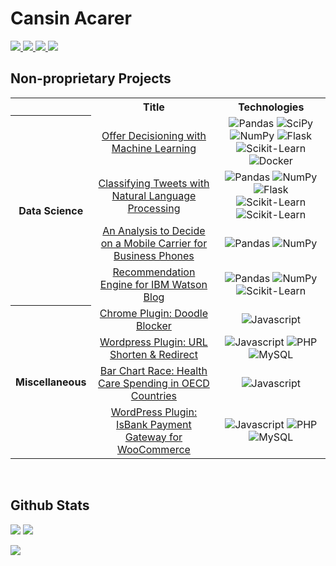<!--
    Shields: https://shields.io/
    Icons:   https://simpleicons.org/
-->

# Cansin Acarer

<a href="https://cacarer.com">
<img src="https://img.shields.io/badge/Website-cacarer.com-red?style=flat-square">
</a>
<a href="https://www.linkedin.com/in/cansinacarer/">
<img src="https://img.shields.io/badge/-Linkedin-blue?style=flat-square&logo=linkedin">
</a>
<a href="mailto:cansinacarer+github@gmail.com">
<img src="https://img.shields.io/badge/-Email-red?style=flat-square&logo=gmail&logoColor=white">
</a>
<a href="#">
<img src="https://komarev.com/ghpvc/?username=cansinacarer&label=Visitors&color=0e75b6&style=flat" />
</a>

<br/>

## Non-proprietary Projects

<table style="text-align: center;">
    <tr>
        <th></th>
        <th>Title</th>
        <th>Technologies</th>
    </tr>
    <tr>
        <th rowspan="5">Data Science</th>
    </tr>
    <tr>
        <td>
            <a href="https://github.com/cansinacarer/Offer-Decisioning-with-Machine-Learning">Offer Decisioning with Machine Learning</a>
        </td>
        <td>
            <img src="https://img.shields.io/badge/Pandas-black?style=flat-square&logo=pandas" alt="Pandas" />
            <img src="https://img.shields.io/badge/SciPy-black?style=flat-square&logo=scipy" alt="SciPy" />
            <img src="https://img.shields.io/badge/NumPy-black?style=flat-square&logo=numpy" alt="NumPy" />
            <img src="https://shields.io/badge/-Flask-black?style=flat-square&logo=Flask" alt="Flask" />
            <img src="https://shields.io/badge/-scikit learn-black?style=flat-square&logo=scikit-learn" alt="Scikit-Learn" />
            <img src="https://shields.io/badge/-CD%20with%20Docker-black?style=flat-square&logo=Docker" alt="Docker" />
        </td>
    </tr>
    <tr>
        <td>
            <a href="https://github.com/cansinacarer/Classifying-Messages-with-NLP">Classifying Tweets with Natural Language Processing</a>
        </td>
        <td>
            <img src="https://img.shields.io/badge/Pandas-black?style=flat-square&logo=pandas" alt="Pandas" />
            <img src="https://img.shields.io/badge/NumPy-black?style=flat-square&logo=numpy" alt="NumPy" />
            <img src="https://shields.io/badge/-Flask-black?style=flat-square&logo=Flask" alt="Flask" />
            <img src="https://shields.io/badge/-scikit learn-black?style=flat-square&logo=scikit-learn" alt="Scikit-Learn" />
            <img src="https://shields.io/badge/-NLTK-black?style=flat-square" alt="Scikit-Learn" />
        </td>
    </tr>
    <tr>
        <td>
            <a href="https://github.com/cansinacarer/Choosing-a-Mobile-Carrier-for-Business-Phones">An Analysis to Decide on a Mobile Carrier for Business Phones</a>
        </td>
        <td>
            <img src="https://img.shields.io/badge/Pandas-black?style=flat-square&logo=pandas" alt="Pandas" />
            <img src="https://img.shields.io/badge/NumPy-black?style=flat-square&logo=numpy" alt="NumPy" />
        </td>
    </tr>
    <tr>
        <td>
            <a href="https://github.com/cansinacarer/Recommendations-with-IBM-Watson-Studio-Platform">Recommendation Engine for IBM Watson Blog
            </a>
        </td>
        <td>
            <img src="https://img.shields.io/badge/Pandas-black?style=flat-square&logo=pandas" alt="Pandas" />
            <img src="https://img.shields.io/badge/NumPy-black?style=flat-square&logo=numpy" alt="NumPy" />
            <img src="https://shields.io/badge/-scikit learn-black?style=flat-square&logo=scikit-learn" alt="Scikit-Learn" />
        </td>
    </tr>
    <tr>
        <th rowspan="5">Miscellaneous</th>
    </tr>
    <tr>
        <td>
            <a href="https://github.com/cansinacarer/Doodle-Blocker-for-Google">Chrome Plugin: Doodle Blocker
            </a>
        </td>
        <td>
            <img src="https://img.shields.io/badge/JavaScript-black?style=flat-square&logo=JavaScript" alt="Javascript" />
        </td>
    </tr>
    <tr>
        <td>
            <a href="https://github.com/cansinacarer/CCA-URL-Shorten-Redirect">Wordpress Plugin: URL Shorten & Redirect
            </a>
        </td>
        <td>
            <img src="https://img.shields.io/badge/JavaScript-black?style=flat-square&logo=JavaScript" alt="Javascript" />
            <img src="https://img.shields.io/badge/PHP-black?style=flat-square&logo=PHP" alt="PHP" />
            <img src="https://img.shields.io/badge/MySQL-black?style=flat-square&logo=MySQL" alt="MySQL" />
        </td>
    </tr>
    <tr>
        <td>
            <a href="https://github.com/cansinacarer/Bar-Chart-Race">Bar Chart Race: Health Care Spending in OECD Countries
            </a>
        </td>
        <td>
            <img src="https://img.shields.io/badge/JavaScript-black?style=flat-square&logo=JavaScript" alt="Javascript" />
        </td>
    </tr>
    <tr>
        <td>
            <a href="https://github.com/cansinacarer/IsBank-VPOS-Gateway-for-WooCommerce">WordPress Plugin: IsBank Payment Gateway for WooCommerce
            </a>
        </td>
        <td>
            <img src="https://img.shields.io/badge/JavaScript-black?style=flat-square&logo=JavaScript" alt="Javascript" />
            <img src="https://img.shields.io/badge/PHP-black?style=flat-square&logo=PHP" alt="PHP" />
            <img src="https://img.shields.io/badge/MySQL-black?style=flat-square&logo=MySQL" alt="MySQL" />
        </td>
    </tr>
</table>

<br />

## Github Stats

![](http://github-profile-summary-cards.vercel.app/api/cards/repos-per-language?username=cansinacarer&theme=dracula)
![](http://github-profile-summary-cards.vercel.app/api/cards/most-commit-language?username=cansinacarer&theme=dracula)

![](http://github-profile-summary-cards.vercel.app/api/cards/profile-details?username=cansinacarer&theme=dracula)
